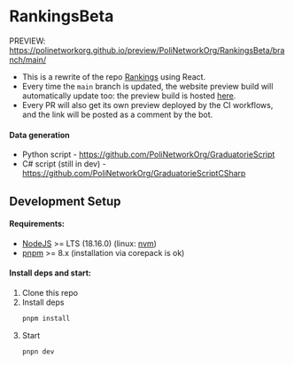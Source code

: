 # RankingsBeta

PREVIEW: https://polinetworkorg.github.io/preview/PoliNetworkOrg/RankingsBeta/branch/main/

- This is a rewrite of the repo [Rankings](https://github.com/PoliNetworkOrg/Rankings) using React.
- Every time the `main` branch is updated, the website preview build will automatically update too: the preview build is hosted [here](https://PoliNetworkOrg.github.io/preview/PoliNetworkOrg/RankingsBeta/branch/main).  
- Every PR will also get its own preview deployed by the CI workflows, and the link will be posted as a comment by the bot.

#### Data generation
- Python script - https://github.com/PoliNetworkOrg/GraduatorieScript
- C# script (still in dev) - https://github.com/PoliNetworkOrg/GraduatorieScriptCSharp

## Development Setup
#### Requirements:
- [NodeJS](http://nodejs.org/) >= LTS (18.16.0) (linux: [nvm](https://github.com/nvm-sh/nvm))
- [pnpm](https://pnpm.io/installation) >= 8.x (installation via corepack is ok)

#### Install deps and start:
1. Clone this repo
2. Install deps
    ```sh
    pnpm install
    ```
3. Start
    ```sh
    pnpn dev
    ```


 
